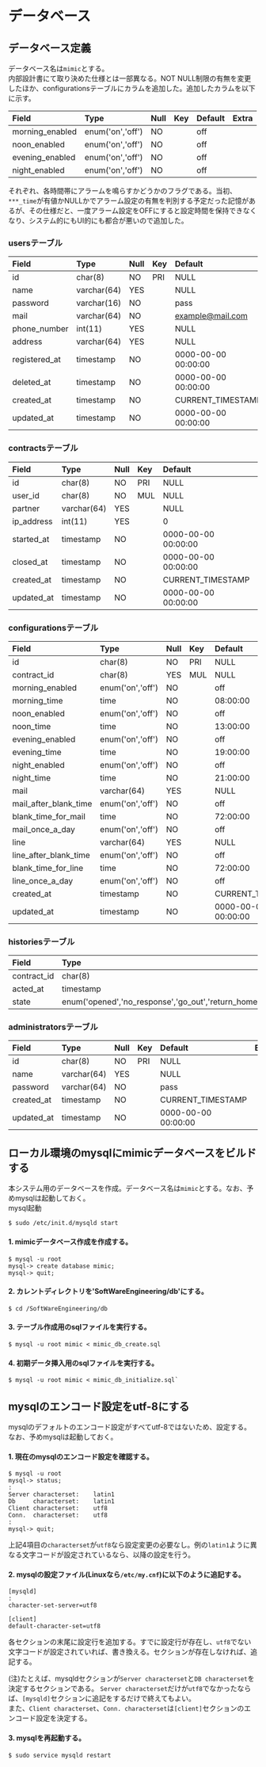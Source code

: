 # データベース

## データベース定義

データベース名は`mimic`とする。  
内部設計書にて取り決めた仕様とは一部異なる。NOT NULL制限の有無を変更したほか、configurationsテーブルにカラムを追加した。追加したカラムを以下に示す。

| Field                 | Type             | Null | Key | Default             | Extra |
|:----------------------|:-----------------|:-----|:----|:--------------------|:------|
| morning_enabled       | enum('on','off') | NO   |     | off                 |       |
| noon_enabled          | enum('on','off') | NO   |     | off                 |       |
| evening_enabled       | enum('on','off') | NO   |     | off                 |       |
| night_enabled         | enum('on','off') | NO   |     | off                 |       |

それぞれ、各時間帯にアラームを鳴らすかどうかのフラグである。当初、`***_time`が有値かNULLかでアラーム設定の有無を判別する予定だった記憶があるが、その仕様だと、一度アラーム設定をOFFにすると設定時間を保持できなくなり、システム的にもUI的にも都合が悪いので追加した。

### usersテーブル

| Field         | Type        | Null | Key | Default             | Extra |
|:--------------|:------------|:-----|-----|:--------------------|:------|
| id            | char(8)     | NO   | PRI | NULL                |       |
| name          | varchar(64) | YES  |     | NULL                |       |
| password      | varchar(16) | NO   |     | pass                |       |
| mail          | varchar(64) | NO   |     | example@mail.com    |       |
| phone_number  | int(11)     | YES  |     | NULL                |       |
| address       | varchar(64) | YES  |     | NULL                |       |
| registered_at | timestamp   | NO   |     | 0000-00-00 00:00:00 |       |
| deleted_at    | timestamp   | NO   |     | 0000-00-00 00:00:00 |       |
| created_at    | timestamp   | NO   |     | CURRENT_TIMESTAMP   |       |
| updated_at    | timestamp   | NO   |     | 0000-00-00 00:00:00 |       |

### contractsテーブル

| Field      | Type        | Null | Key | Default             | Extra |
|:-----------|:------------|:-----|:----|:--------------------|:------|
| id         | char(8)     | NO   | PRI | NULL                |       |
| user_id    | char(8)     | NO   | MUL | NULL                |       |
| partner    | varchar(64) | YES  |     | NULL                |       |
| ip_address | int(11)     | YES  |     | 0                   |       |
| started_at | timestamp   | NO   |     | 0000-00-00 00:00:00 |       |
| closed_at  | timestamp   | NO   |     | 0000-00-00 00:00:00 |       |
| created_at | timestamp   | NO   |     | CURRENT_TIMESTAMP   |       |
| updated_at | timestamp   | NO   |     | 0000-00-00 00:00:00 |       |

### configurationsテーブル

| Field                 | Type             | Null | Key | Default             | Extra |
|:----------------------|:-----------------|:-----|:----|:--------------------|:------|
| id                    | char(8)          | NO   | PRI | NULL                |       |
| contract_id           | char(8)          | YES  | MUL | NULL                |       |
| morning_enabled       | enum('on','off') | NO   |     | off                 |       |
| morning_time          | time             | NO   |     | 08:00:00            |       |
| noon_enabled          | enum('on','off') | NO   |     | off                 |       |
| noon_time             | time             | NO   |     | 13:00:00            |       |
| evening_enabled       | enum('on','off') | NO   |     | off                 |       |
| evening_time          | time             | NO   |     | 19:00:00            |       |
| night_enabled         | enum('on','off') | NO   |     | off                 |       |
| night_time            | time             | NO   |     | 21:00:00            |       |
| mail                  | varchar(64)      | YES  |     | NULL                |       |
| mail_after_blank_time | enum('on','off') | NO   |     | off                 |       |
| blank_time_for_mail   | time             | NO   |     | 72:00:00            |       |
| mail_once_a_day       | enum('on','off') | NO   |     | off                 |       |
| line                  | varchar(64)      | YES  |     | NULL                |       |
| line_after_blank_time | enum('on','off') | NO   |     | off                 |       |
| blank_time_for_line   | time             | NO   |     | 72:00:00            |       |
| line_once_a_day       | enum('on','off') | NO   |     | off                 |       |
| created_at            | timestamp        | NO   |     | CURRENT_TIMESTAMP   |       |
| updated_at            | timestamp        | NO   |     | 0000-00-00 00:00:00 |       |

### historiesテーブル

| Field       | Type                                                | Null | Key | Default           | Extra |
|:------------|:----------------------------------------------------|:-----|:----|:------------------|:------|
| contract_id | char(8)                                             | NO   | MUL | NULL              |       |
| acted_at    | timestamp                                           | NO   |     | CURRENT_TIMESTAMP |       |
| state       | enum('opened','no_response','go_out','return_home') | NO   |     | opened            |       |

### administratorsテーブル

| Field      | Type        | Null | Key | Default             | Extra |
|:-----------|:------------|:-----|:----|:--------------------|:------|
| id         | char(8)     | NO   | PRI | NULL                |       |
| name       | varchar(64) | YES  |     | NULL                |       |
| password   | varchar(64) | NO   |     | pass                |       |
| created_at | timestamp   | NO   |     | CURRENT_TIMESTAMP   |       |
| updated_at | timestamp   | NO   |     | 0000-00-00 00:00:00 |       |


## ローカル環境のmysqlにmimicデータベースをビルドする
本システム用のデータベースを作成。データベース名は`mimic`とする。なお、予めmysqlは起動しておく。  
mysql起動
```
$ sudo /etc/init.d/mysqld start
```

#### 1. mimicデータベース作成を作成する。
```
$ mysql -u root
mysql-> create database mimic;
mysql-> quit;
```
#### 2. カレントディレクトリを'SoftWareEngineering/db'にする。
```
$ cd /SoftWareEngineering/db
```

#### 3. テーブル作成用のsqlファイルを実行する。
```
$ mysql -u root mimic < mimic_db_create.sql
```

#### 4. 初期データ挿入用のsqlファイルを実行する。
```
$ mysql -u root mimic < mimic_db_initialize.sql`
```

## mysqlのエンコード設定をutf-8にする
mysqlのデフォルトのエンコード設定がすべてutf-8ではないため、設定する。なお、予めmysqlは起動しておく。 

#### 1. 現在のmysqlのエンコード設定を確認する。
```
$ mysql -u root
mysql-> status;
:
Server characterset:    latin1
Db     characterset:    latin1
Client characterset:    utf8
Conn.  characterset:    utf8
:
mysql-> quit;
```
上記4項目の`characterset`が`utf8`なら設定変更の必要なし。例の`latin1`ように異なる文字コードが設定されているなら、以降の設定を行う。

#### 2. mysqlの設定ファイル(Linuxなら`/etc/my.cnf`)に以下のように追記する。
```
[mysqld]
:
character-set-server=utf8

[client]
default-character-set=utf8
```
各セクションの末尾に設定行を追加する。すでに設定行が存在し、`utf8`でない文字コードが設定されていれば、書き換える。セクションが存在しなければ、追記する。  

(注)たとえば、mysqldセクションが`Server characterset`と`DB characterset`を決定するセクションである。
`Server characterset`だけが`utf8`でなかったならば、`[mysqld]`セクションに追記をするだけで終えてもよい。  
また、`Client characterset`、`Conn. characterset`は`[client]`セクションのエンコード設定を決定する。  

#### 3. mysqlを再起動する。  
```
$ sudo service mysqld restart
```